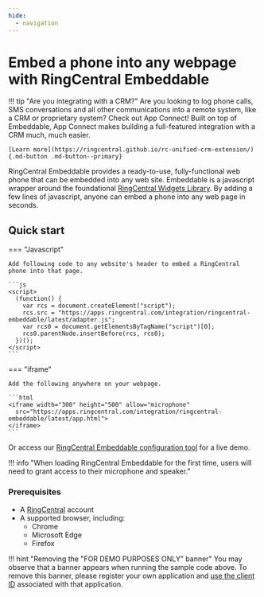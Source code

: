 ```yaml
---
hide:
  - navigation
---
```


# Embed a phone into any webpage with RingCentral Embeddable

!!! tip "Are you integrating with a CRM?"
    Are you looking to log phone calls, SMS conversations and all other communications into a remote system, like a CRM or proprietary system? Check out App Connect! Built on top of Embeddable, App Connect makes building a full-featured integration with a CRM much, much easier. 
	
	[Learn more](https://ringcentral.github.io/rc-unified-crm-extension/){.md-button .md-button--primary}

RingCentral Embeddable provides a ready-to-use, fully-functional web phone that can be embedded into any web site. Embeddable is a javascript wrapper around the foundational [RingCentral Widgets Library](https://github.com/ringcentral/ringcentral-js-widgets). By adding a few lines of javascript, anyone can embed a phone into any web page in seconds. 

## Quick start

=== "Javascript"

    Add following code to any website's header to embed a RingCentral phone into that page. 

    ```js
    <script>
      (function() {
        var rcs = document.createElement("script");
        rcs.src = "https://apps.ringcentral.com/integration/ringcentral-embeddable/latest/adapter.js";
        var rcs0 = document.getElementsByTagName("script")[0];
        rcs0.parentNode.insertBefore(rcs, rcs0);
      })();
    </script>
    ```

=== "iframe"

    Add the following anywhere on your webpage.

    ```html
    <iframe width="300" height="500" allow="microphone" 
      src="https://apps.ringcentral.com/integration/ringcentral-embeddable/latest/app.html">
    </iframe>
    ```

Or access our [RingCentral Embeddable configuration tool](https://apps.ringcentral.com/integration/ringcentral-embeddable/latest/) for a live demo.

!!! info "When loading RingCentral Embeddable for the first time, users will need to grant access to their microphone and speaker."

### Prerequisites

* A [RingCentral](https://ringcentral.com/pricing/) account
* A supported browser, including:
    - Chrome
    - Microsoft Edge
    - Firefox

!!! hint "Removing the "FOR DEMO PURPOSES ONLY" banner"
    You may observe that a banner appears when running the sample code above. To remove this banner, please register your own application and [use the client ID](config/client-id.md) associated with that application. 
